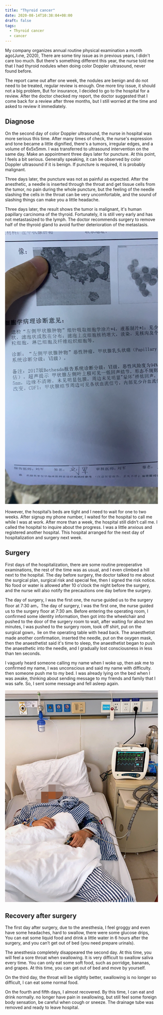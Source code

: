 ```yaml
---
title: "Thyroid cancer"
date: 2020-08-14T10:38:04+08:00
draft: false
tags:
  - Thyroid cancer
  - cancer
---
```


My company organizes annual routine physical examination a month ago(June, 2020), There are some tiny issue as in previous years, I didn't care too much. But there's something different this year, the nurse told me that I had thyroid nodules when doing color Doppler ultrasound, never found before.

The report came out after one week, the nodules are benign and do not need to be treated, regular review is enough. One more tiny issue, it should not a big problem, But for insurance, I decided to go to the hospital for a review. After the doctor checked my report, the doctor suggested that I come back for a review after three months, but I still worried at the time and asked to review it immediately.

## Diagnose

On the second day of color Doppler ultrasound, the nurse in hospital was more serious this time. After many times of check, the nurse's expression and tone became a little dignified, there's a tumors, irregular edges, and a volume of 6x5x5mm. I was transferred to ultrasound intervention on the same day. Make an appointment three days later for puncture. At this point, I feels a bit serious. Generally speaking, it can be observed by color Doppler ultrasound if it is benign. If puncture is required, it is probably malignant.

Three days later, the puncture was not as painful as expected. After the anesthetic, a needle is inserted through the throat and get  tissue cells from the tumor, no pain during the whole puncture, but the feeling of the needle slashing the cells in the throat can be very uncomfortable, and the sound of slashing things can make you a little headache.

Three days later, the result shows the tumor  is malignant, it's human papillary carcinoma of the thyroid. Fortunately, it is still very early and has not metastasized to the lymph. The doctor recommends surgery to remove half of the thyroid gland to avoid further deterioration of the metastasis. 

![thyroid cancer](thyroid-cancer.jpeg)

However, the hospital’s beds are tight and I need to wait for one to two weeks. After signup my phone number, I waited for the hospital to call me while I was at work. After more than a week, the hospital still didn’t call me. I called the hospital to inquire about the progress. I was a little anxious and registered another hospital. This hospital arranged for the next day of hospitalization and surgery next week.

## Surgery

First days of the hospitalization, there are some routine preoperative examinations, the rest of the time was as usual, and I even climbed a hill next to the hospital. The day before surgery, the doctor talked to me about the surgical plan, surgical risk and special fee, then I signed the risk notice. No food or water is allowed after 10 o'clock the night before the surgery, and the nurse will also notify the precautions one day before the surgery.

The day of surgery, I was the first one, the nurse guided us to the surgery floor at 7:30 am，The day of surgery, I was the first one, the nurse guided us to the surgery floor at 7:30 am. Before entering the operating room, I confirmed some identity information, then got into the wheelchair and pushed to the door of the surgery room to wait, after waiting for about ten minutes, I was pushed to the surgery room, took off shirt, put on the surgical gown，lie on the operating table with head back. The anaesthetist made another confirmation, inserted the needle, put on the oxygen mask, then the anaesthetist said it's time to sleep, the anaesthetist began to push the anaesthetic into the needle, and I gradually lost consciousness in less than ten seconds.

I vaguely heard someone calling my name when I woke up, then ask me to confirmed my name, I was unconscious and said my name with difficulty. then someone push me to my bed. I was already lying on the bed when I was awake, thinking about sending message to my friends and family that I was safe. So, I sent some message and fell asleep again.

![Bed](bed.jpeg)

## Recovery after surgery

The first day after surgery, due to the anesthesia, I feel groggy and even have some headaches, hard to swallow, there were some glucose drips, You can eat some liquid food and drink a little water in 6 hours after the surgery, and you can’t get out of bed (you need prepare urinals).

The anesthesia completely disappeared the second day. At this time, you will feel a sore throat when swallowing. It is very difficult to swallow saliva every time. You can only eat some soft food, such as porridge, bananas, and grapes. At this time, you can get out of bed and move by yourself.

On the third day, the throat will be slightly better, swallowing is no longer so difficult, I can eat some normal food.

On the fourth and fifth days, I almost recovered. By this time, I can eat and drink normally. no longer have pain in swallowing, but still feel some foreign body sensation, be careful when cough or sneeze. The drainage tube was removed and ready to leave hospital.